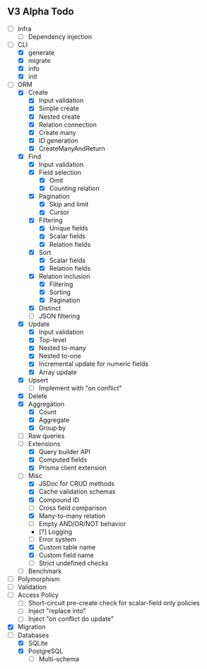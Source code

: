 ## V3 Alpha Todo

- [ ] Infra
    - [ ] Dependency injection
- [ ] CLI
    - [x] generate
    - [x] migrate
    - [x] info
    - [x] init
- [ ] ORM
    - [x] Create
        - [x] Input validation
        - [x] Simple create
        - [x] Nested create
        - [x] Relation connection
        - [x] Create many
        - [x] ID generation
        - [x] CreateManyAndReturn
    - [x] Find
        - [x] Input validation
        - [x] Field selection
            - [x] Omit
            - [x] Counting relation
        - [x] Pagination
            - [x] Skip and limit
            - [x] Cursor
        - [x] Filtering
            - [x] Unique fields
            - [x] Scalar fields
            - [x] Relation fields
        - [x] Sort
            - [x] Scalar fields
            - [x] Relation fields
        - [x] Relation inclusion
            - [x] Filtering
            - [x] Sorting
            - [x] Pagination
        - [x] Distinct
        - [ ] JSON filtering
    - [x] Update
        - [x] Input validation
        - [x] Top-level
        - [x] Nested to-many
        - [x] Nested to-one
        - [x] Incremental update for numeric fields
        - [x] Array update
    - [x] Upsert
        - [ ] Implement with "on conflict"
    - [x] Delete
    - [x] Aggregation
        - [x] Count
        - [x] Aggregate
        - [x] Group by
    - [ ] Raw queries
    - [ ] Extensions
        - [x] Query builder API
        - [x] Computed fields
        - [x] Prisma client extension
    - [ ] Misc
        - [x] JSDoc for CRUD methods
        - [x] Cache validation schemas
        - [x] Compound ID
        - [ ] Cross field comparison
        - [x] Many-to-many relation
        - [ ] Empty AND/OR/NOT behavior
        - [?] Logging
        - [ ] Error system
        - [x] Custom table name
        - [x] Custom field name
        - [ ] Strict undefined checks
    - [ ] Benchmark
- [ ] Polymorphism
- [ ] Validation
- [ ] Access Policy
    - [ ] Short-circuit pre-create check for scalar-field only policies
    - [ ] Inject "replace into"
    - [ ] Inject "on conflict do update"
- [x] Migration
- [ ] Databases
    - [x] SQLite
    - [x] PostgreSQL
        - [ ] Multi-schema
